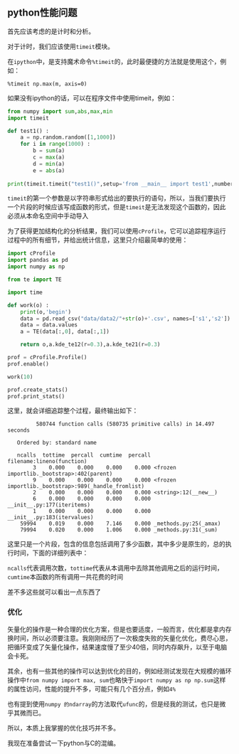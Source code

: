 ## python性能问题

首先应该考虑的是计时和分析。

对于计时，我们应该使用`timeit`模块。

在`ipython`中，是支持魔术命令`%timeit`的，此时最便捷的方法就是使用这个，例如：

`%timeit np.max(m, axis=0)`

如果没有ipython的话，可以在程序文件中使用timeit，例如：

~~~python
from numpy import sum,abs,max,min
import timeit

def test1() :
    a = np.random.random([1,1000])
    for i in range(1000) :
        b = sum(a)
        c = max(a)
        d = min(a)
        e = abs(a)
        
print(timeit.timeit("test1()",setup='from __main__ import test1',number=1000))
~~~

`timeit`的第一个参数是以字符串形式给出的要执行的语句，所以，当我们要执行一个片段的时候应该写成函数的形式，但是`timeit`是无法发现这个函数的，因此必须从本命名空间中手动导入



为了获得更加结构化的分析结果，我们可以使用`cProfile`，它可以追踪程序运行过程中的所有细节，并给出统计信息，这里只介绍最简单的使用：

~~~python
import cProfile
import pandas as pd
import numpy as np

from te import TE

import time

def work(o) :
	print(o,'begin')
	data = pd.read_csv("data/data2/"+str(o)+'.csv', names=['s1','s2'])
	data = data.values
	a = TE(data[:,0], data[:,1])

	return o,a.kde_te12(r=0.3),a.kde_te21(r=0.3)

prof = cProfile.Profile()
prof.enable()

work(10)

prof.create_stats()
prof.print_stats()
~~~

这里，就会详细追踪整个过程，最终输出如下：

~~~
         580744 function calls (580735 primitive calls) in 14.497 seconds

   Ordered by: standard name

   ncalls  tottime  percall  cumtime  percall filename:lineno(function)
        3    0.000    0.000    0.000    0.000 <frozen importlib._bootstrap>:402(parent)
        9    0.000    0.000    0.000    0.000 <frozen importlib._bootstrap>:989(_handle_fromlist)
        2    0.000    0.000    0.000    0.000 <string>:12(__new__)
        6    0.000    0.000    0.000    0.000 __init__.py:177(iteritems)
        1    0.000    0.000    0.000    0.000 __init__.py:183(itervalues)
    59994    0.019    0.000    7.146    0.000 _methods.py:25(_amax)
    79994    0.020    0.000    1.006    0.000 _methods.py:31(_sum)

~~~

这里只是一个片段，包含的信息包括调用了多少函数，其中多少是原生的，总的执行时间，下面的详细列表中：

`ncalls`代表调用次数，`tottime`代表从本调用中去除其他调用之后的运行时间，`cumtime`本函数的所有调用一共花费的时间

差不多这些就可以看出一点东西了



### 优化

矢量化的操作是一种合理的优化方案，但是也要适度，一般而言，优化都是拿内存换时间，所以必须要注意。我刚刚经历了一次极度失败的矢量化优化，费尽心思，把循环变成了矢量化操作，结果速度慢了至少40倍，同时内存飙升，以至于电脑会卡死。

其余，也有一些其他的操作可以达到优化的目的，例如经测试发现在大规模的循环操作中`from numpy import max, sum`也略快于`import numpy as np np.sum`这样的属性访问，性能的提升不多，可能只有几个百分点，例如`4%`

也有提到使用`numpy 的ndarray`的方法取代`ufunc`的，但是经我的测试，也只是微乎其微而已。

所以，本质上我掌握的优化技巧并不多。

我现在准备尝试一下python与C的混编。